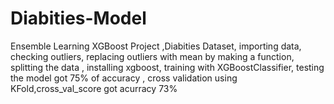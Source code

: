 # Diabities-Model
 Ensemble Learning XGBoost Project ,Diabities Dataset,
importing data,
checking outliers,
replacing outliers with mean by making a function, 
splitting the data ,
installing xgboost,
training with XGBoostClassifier,
testing the model got 75% of accuracy ,
cross validation using KFold,cross_val_score got acurracy 73%
